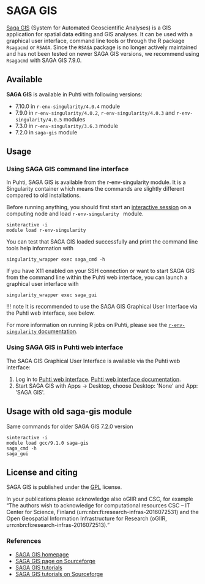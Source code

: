 # SAGA GIS

[Saga GIS](http://www.saga-gis.org/) (System for Automated Geoscientific Analyses) is a GIS application for spatial data editing and GIS analyses. It can be used with a graphical user interface, command line tools or through the R package `Rsagacmd` or `RSAGA`. Since the `RSAGA` package is no longer actively maintained and has not been tested on newer SAGA GIS versions, we recommend using `Rsagacmd` with SAGA GIS 7.9.0.

## Available

__SAGA GIS__ is available in Puhti with following versions:

* 7.10.0 in `r-env-singularity/4.0.4` module
* 7.9.0 in `r-env-singularity/4.0.2`, `r-env-singularity/4.0.3` and `r-env-singularity/4.0.5` modules
* 7.3.0 in `r-env-singularity/3.6.3` module
* 7.2.0 in `saga-gis` module

## Usage 

### Using SAGA GIS command line interface

In Puhti, SAGA GIS is available from the r-env-singularity module. It is a Singularity container which means the commands are slightly different compared to old installations.

Before running anything, you should first start an [interactive session](../computing/running/interactive-usage.md) on a computing node and load `r-env-singularity ` module.

```
sinteractive -i
module load r-env-singularity 
```

You can test that SAGA GIS loaded successfully and print the command line tools help information with

```
singularity_wrapper exec saga_cmd -h
```

If you have X11 enabled on your SSH connection or want to start SAGA GIS from the command line within the Puhti web interface, you can launch a graphical user interface with

```
singularity_wrapper exec saga_gui
```

!!! note
    It is recommended to use the SAGA GIS Graphical User Interface via the Puhti web interface, see below.


For more information on running R jobs on Puhti, please see the [`r-env-singularity` documentation](r-env-singularity.md).

### Using SAGA GIS in Puhti web interface

The SAGA GIS Graphical User Interface is available via the Puhti web interface:

1. Log in to [Puhti web interface](https://puhti.csc.fi). [Puhti web interface documentation](../computing/webinterface/desktop.md).
2. Start SAGA GIS with Apps -> Desktop, choose Desktop: 'None' and App: 'SAGA GIS'.

## Usage with old saga-gis module

Same commands for older SAGA GIS 7.2.0 version

```
sinteractive -i
module load gcc/9.1.0 saga-gis
saga_cmd -h
saga_gui
```

## License and citing

SAGA GIS is published under the [GPL](http://www.gnu.org/licenses/gpl.html) license. 

In your publications please acknowledge also oGIIR and CSC, for example “The authors wish to acknowledge for computational resources CSC – IT Center for Science, Finland (urn:nbn:fi:research-infras-2016072531) and the Open Geospatial Information Infrastructure for Research (oGIIR, urn:nbn:fi:research-infras-2016072513).”

### References

* [SAGA GIS homepage](http://saga-gis.sourceforge.net/en/)
* [SAGA GIS page on Sourceforge](https://sourceforge.net/projects/saga-gis/)
* [SAGA GIS tutorials](https://sagatutorials.wordpress.com/)
* [SAGA GIS tutorials on Sourceforge](https://sourceforge.net/p/saga-gis/wiki/Tutorials/)
